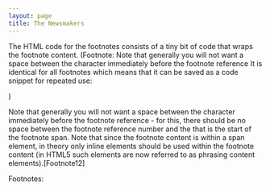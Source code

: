 ```yaml
---
layout: page
title: The Newsmakers
---
```


The HTML code for the footnotes consists of a tiny bit of code that wraps the footnote content. <span class="footnote"><span class="fnHide"> (Footnote: </span>Note that generally you will not want a space between the character immediately before the footnote reference  It is identical for all footnotes which means that it can be saved as a code snippet for repeated use: 
  
<span class="fnHide">)</span></span>

Note that generally you will not want a space between the character immediately before the footnote reference - for this, there should be no space between the footnote reference number and the <span class=“footnote”> that is the start of the footnote span. Note that since the footnote content is within a span element, in theory only inline elements should be used within the footnote content (in HTML5 such elements are now referred to as phrasing content elements).[Footnote12]
  
  


<div id = "Footnotes"><p class="invis">Footnotes:</p></div>
